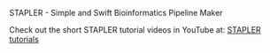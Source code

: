 STAPLER - Simple and Swift Bioinformatics Pipeline Maker

Check out the short STAPLER tutorial videos in YouTube at:
[STAPLER tutorials](https://www.youtube.com/channel/UCN3YLYAC1UxA_cUDxlAyEpw "STAPLER tutorials")

